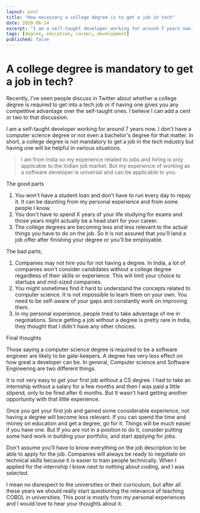 ```yaml
---
layout: post
title: "How necessary a college degree is to get a job in tech"
date: 2020-06-14
excerpt: "I am a self-taught developer working for around 7 years now. I don't have a computer science degree or not even a bachelor's degree for that matter"
tags: [degree, education, career, development]
published: false
---
```

# A college degree is mandatory to get a job in tech?

Recently, I've seen people discuss in Twitter about whether a college degree is required to get into a tech job or if having one gives you any competitive advantage over the self-taught ones. I believe I can add a cent or two to that discussion.

I am a self-taught developer working for around 7 years now. I don't have a computer science degree or not even a bachelor's degree for that matter. In short, a college degree is not mandatory to get a job in the tech industry but having one will be helpful in various situations.

> I am from India so my experience related to jobs and hiring is only applicable to the Indian job market. But my experience of working as a software developer is universal and can be applicable to you.

The good parts

1. You won't have a student loan and don't have to run every day to repay it. It can be daunting from my personal experience and from some people I know.
2. You don't have to spend X years of your life studying for exams and those years might actually be a head start for your career.
3. The college degrees are becoming less and less relevant to the actual things you have to do on the job. So it is not assured that you'll land a job offer after finishing your degree or you'll be employable.

The bad parts,

1. Companies may not hire you for not having a degree. In India, a lot of companies won't consider candidates without a college degree regardless of their skills or experience. This will limit your choice to startups and mid-sized companies.
2. You might sometimes find it hard to understand the concepts related to computer science. It is not impossible to learn them on your own. You need to be self-aware of your gaps and constantly work on improving them.
3. In my personal experience, people tried to take advantage of me in negotiations. Since getting a job without a degree is pretty rare in India, they thought that I didn't have any other choices.

Final thoughts

Those saying a computer science degree is required to be a software engineer are likely to be gate-keepers. A degree has very less effect on how great a developer can be. In general, Computer science and Software Engineering are two different things.

It is not very easy to get your first job without a CS degree. I had to take an internship without a salary for a few months and then I was paid a little stipend, only to be fired after 6 months. But It wasn't hard getting another opportunity with that little experience.

Once you got your first job and gained some considerable experience, not having a degree will become less relevant. If you can spend the time and money on education and get a degree, go for it. Things will be much easier if you have one. But If you are not in a position to do it, consider putting some hard work in building your portfolio, and start applying for jobs.

Don't assume you'll have to know everything on the job description to be able to apply for the job. Companies will always be ready to negotiate on technical skills because it is easier to train people technically. When I applied for the internship I know next to nothing about coding, and I was selected.

I mean no disrespect to the universities or their curriculum, but after all these years we should really start questioning the relevance of teaching COBOL in universities. This post is mostly from my personal experiences and I would love to hear your thoughts about it.
